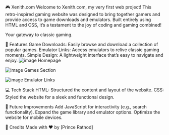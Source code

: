🎮
Xenith.com
Welcome to Xenith.com, my very first web project! This retro-inspired gaming website was designed to bring together gamers and provide access to game downloads and emulators. Built entirely using HTML and CSS, it’s a testament to the joy of coding and gaming combined!

Your gateway to classic gaming.

🚀 Features
Game Downloads: Easily browse and download a collection of popular games.
Emulator Links: Access emulators to relive classic gaming moments.
Simple Design: A lightweight interface that’s easy to navigate and enjoy.
![image](https://github.com/user-attachments/assets/28ffadf2-6070-4134-8629-30988b358494)
Homepage


![image](https://github.com/user-attachments/assets/945ec9b9-4447-4485-9301-a6df58f5e75a)
Games Section


![image](https://github.com/user-attachments/assets/fa32e157-61fb-4f9d-841e-6c4114e36e07)
Emulator Links


💻 Tech Stack
HTML: Structured the content and layout of the website.
CSS: Styled the website for a sleek and functional design.

🌟 Future Improvements
Add JavaScript for interactivity (e.g., search functionality).
Expand the game library and emulator options.
Optimize the website for mobile devices.

📸 Credits
Made with ❤️ by [Prince Rathod]
